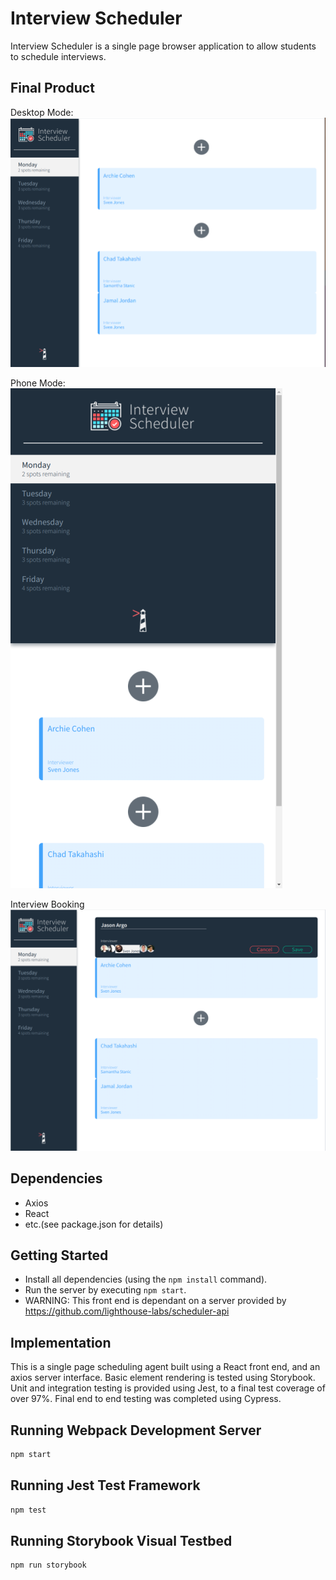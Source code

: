 # Interview Scheduler

Interview Scheduler is a single page browser application to allow students to schedule interviews.

## Final Product

Desktop Mode:
!["Desktop Mode"](https://github.com/Ian-c-cameron/scheduler/blob/master/docs/desktop.png?raw=true)

Phone Mode:
!["Tablet Mode"](https://github.com/Ian-c-cameron/scheduler/blob/master/docs/phone.png?raw=true)

Interview Booking
!["Interview Booking"](https://github.com/Ian-c-cameron/scheduler/blob/master/docs/booking.png?raw=true)


## Dependencies

- Axios
- React
- etc.(see package.json for details)

## Getting Started

- Install all dependencies (using the `npm install` command).
- Run the server by executing `npm start`.
- WARNING: This front end is dependant on a server provided by https://github.com/lighthouse-labs/scheduler-api

## Implementation

This is a single page scheduling agent built using a React front end, and an axios server interface.  Basic element rendering is tested using Storybook.  Unit and integration testing is provided using Jest, to a final test coverage of over 97%.  Final end to end testing was completed using Cypress.

## Running Webpack Development Server

```sh
npm start
```

## Running Jest Test Framework

```sh
npm test
```

## Running Storybook Visual Testbed

```sh
npm run storybook
```
